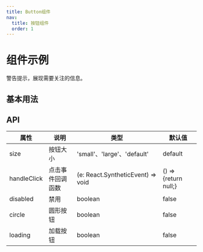 ```yaml
---
title: Button组件
nav:
  title: 按钮组件
  order: 1
---
```


# 组件示例

警告提示，展现需要关注的信息。

## 基本用法

<code src="./demo/basic.tsx"></code>

## API

| 属性        | 说明             | 类型                              | 默认值               |
| ----------- | ---------------- | --------------------------------- | -------------------- |
| size        | 按钮大小         | 'small'、'large'、'default'       | default              |
| handleClick | 点击事件回调函数 | (e: React.SyntheticEvent) => void | () => {return null;} |
| disabled    | 禁用             | boolean                           | false                |
| circle      | 圆形按钮         | boolean                           | false                |
| loading     | 加载按钮         | boolean                           | false                |
